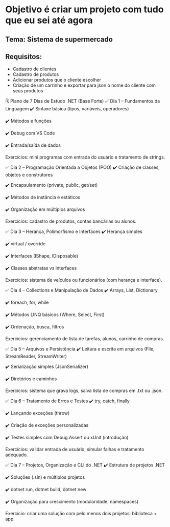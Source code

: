 # Objetivo é criar um projeto com tudo que eu sei até agora

## Tema: Sistema de supermercado

## Requisitos:
- Cadastro de clientes
- Cadastro de produtos
- Adicionar produtos que o cliente escolher
- Criação de um carrinho e exportar para json o nome do cliente com seus produtos

🗓 Plano de 7 Dias de Estudo .NET (Base Forte)
✅ Dia 1 – Fundamentos da Linguagem
✔️ Sintaxe básica (tipos, variáveis, operadores)

✔️ Métodos e funções

✔️ Debug com VS Code

✔️ Entrada/saída de dados

Exercícios: mini programas com entrada do usuário e tratamento de strings.

✅ Dia 2 – Programação Orientada a Objetos (POO)
✔️ Criação de classes, objetos e construtores

✔️ Encapsulamento (private, public, get/set)

✔️ Métodos de instância e estáticos

✔️ Organização em múltiplos arquivos

Exercícios: cadastro de produtos, contas bancárias ou alunos.

✅ Dia 3 – Herança, Polimorfismo e Interfaces
✔️ Herança simples

✔️ virtual / override

✔️ Interfaces (IShape, IDisposable)

✔️ Classes abstratas vs interfaces

Exercícios: sistema de veículos ou funcionários (com herança e interface).

✅ Dia 4 – Collections e Manipulação de Dados
✔️ Arrays, List<T>, Dictionary

✔️ foreach, for, while

✔️ Métodos LINQ básicos (Where, Select, First)

✔️ Ordenação, busca, filtros

Exercícios: gerenciamento de lista de tarefas, alunos, carrinho de compras.

✅ Dia 5 – Arquivos e Persistência
✔️ Leitura e escrita em arquivos (File, StreamReader, StreamWriter)

✔️ Serialização simples (JsonSerializer)

✔️ Diretórios e caminhos

Exercícios: sistema que grava logs, salva lista de compras em .txt ou .json.

✅ Dia 6 – Tratamento de Erros e Testes
✔️ try, catch, finally

✔️ Lançando exceções (throw)

✔️ Criação de exceções personalizadas

✔️ Testes simples com Debug.Assert ou xUnit (introdução)

Exercícios: validar entrada de usuário, simular falhas e tratamento adequado.

✅ Dia 7 – Projetos, Organização e CLI do .NET
✔️ Estrutura de projetos .NET

✔️ Soluções (.sln) e múltiplos projetos

✔️ dotnet run, dotnet build, dotnet new

✔️ Organização para crescimento (modularidade, namespaces)

Exercício: criar uma solução com pelo menos dois projetos: biblioteca + app.
